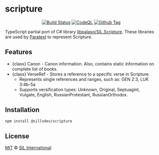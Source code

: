 # scripture

<div align="center">

[![Build Status][github-actions-status]][github-actions-url]
[![CodeQL][gitghub-codeql-status]][gitghub-codeql-url]
[![Github Tag][github-tag-image]][github-tag-url]

</div>

TypeScript partial port of C# library [libpalaso/SIL.Scripture][github-libpalaso-scripture]. These libraries are used by [Paratext](https://paratext.org/) to represent Scripture.

## Features

- {class} Canon - Canon information. Also, contains static information on complete list of books.
- {class} VerseRef - Stores a reference to a specific verse in Scripture.
  - Represents single references and ranges, such as: GEN 2:3, LUK 3:4b-5a
  - Supports versification types: Unknown, Original, Septuagint, Vulgate, English, RussianProtestant, RussianOrthodox.

## Installation

```sh
npm install @sillsdev/scripture
```

## License

[MIT][github-license] © [SIL International](https://www.sil.org/)

<!-- define variables used above -->

[github-actions-status]: https://github.com/sillsdev/scripture/actions/workflows/ci-test-publish.yml/badge.svg
[github-actions-url]: https://github.com/sillsdev/scripture/actions
[gitghub-codeql-status]: https://github.com/sillsdev/scripture/actions/workflows/codeql-analysis.yml/badge.svg
[gitghub-codeql-url]: https://github.com/sillsdev/scripture/actions/workflows/codeql-analysis.yml
[github-tag-image]: https://img.shields.io/github/tag/sillsdev/scripture.svg?label=version
[github-tag-url]: https://github.com/sillsdev/scripture/releases/latest
[github-libpalaso-scripture]: https://github.com/sillsdev/libpalaso/tree/master/SIL.Scripture
[github-license]: https://github.com/sillsdev/scripture/blob/main/LICENSE
